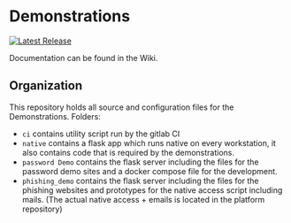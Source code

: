 # Demonstrations
[![Latest Release](https://code.fbi.h-da.de/elite-projekt/demonstrations/-/badges/release.svg)](https://code.fbi.h-da.de/elite-projekt/demonstrations/-/releases)

Documentation can be found in the Wiki.

## Organization

This repository holds all source and configuration files for the Demonstrations.
Folders:

- `ci` contains utility script run by the gitlab CI
- `native` contains a flask app which runs native on every workstation, it also contains code that is required by the demonstrations.
- `password Demo` contains the flask server including the files for the password demo sites and a docker compose file for the development.
- `phishing_demo` contains the flask server including the files for the phishing websites and prototypes for the native access script including mails. (The actual native access + emails is located in the platform repository)
